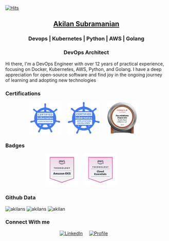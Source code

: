 [![Hits](https://hits.seeyoufarm.com/api/count/incr/badge.svg?url=https%3A%2F%2Fgithub.com%2Fakilans&count_bg=%2379C83D&title_bg=%23555555&icon=&icon_color=%23E7E7E7&title=hits&edge_flat=false)](https://hits.seeyoufarm.com)

## <p align="center"><a href="http://akilans.github.io/">Akilan Subramanian</a></p>

### <p align="center">Devops | Kubernetes | Python | AWS | Golang</p>

### <p align="center">DevOps Architect</p>

Hi there, I'm a DevOps Engineer with over 12 years of practical experience, focusing on Docker, Kubernetes, AWS, Python, and Golang. I have a deep appreciation for open-source software and find joy in the ongoing journey of learning and adopting new technologies

### Certifications

<p align="center">
  <a href="#"><img src="https://raw.githubusercontent.com/akilans/akilans.github.io/master/images/logo_cka.png" alt="Certified Kubernetes Administrator" width="100px" ></a>
  &nbsp; &nbsp;
  <a href="#"><img src="https://raw.githubusercontent.com/akilans/akilans.github.io/master/images/logo_ckad.png" alt="Certified Kubernetes Application Developer" width="100px"></a>
  &nbsp; &nbsp;
   <a href="#"><img src="https://raw.githubusercontent.com/akilans/akilans.github.io/master/images/oci_foundation.png" alt="Oracle Cloud Infrastructure 2023 Certified Foundations Associate" width="100px"></a>
  &nbsp; &nbsp;
</p>


### Badges

<p align="center">
  <a href="#"><img src="https://raw.githubusercontent.com/akilans/akilans.github.io/master/images/eks.png" alt="AWS Knowledge: Amazon EKS" width="100px" ></a>
  &nbsp; &nbsp;
  <a href="#"><img src="https://raw.githubusercontent.com/akilans/akilans.github.io/master/images/aws-essentials.png" alt="AWS Knowledge: Cloud Essentials" width="100px"></a>
  &nbsp; &nbsp;
  &nbsp; &nbsp;
</p>

### Github Data

<p align="left"><img src="https://github-readme-stats.vercel.app/api/top-langs?username=akilans&show_icons=true&locale=en&layout=compact" alt="akilans" />

<img src="https://github-readme-stats.vercel.app/api?username=akilans&show_icons=true&locale=en" alt="akilans" />

<img src="https://streak-stats.demolab.com/?user=akilans&date_format=j%2Fn%5B%2FY%5D" alt="akilan" />


### Connect With me 

<p align="center">
  <a href="https://www.linkedin.com/in/akilans/"><img src="https://cdn1.iconfinder.com/data/icons/logotypes/32/circle-linkedin-256.png" width="60" height="60" alt="LinkedIn"></a>
  &nbsp; &nbsp;
  <a href="http://akilans.github.io/"><img src="https://github.githubassets.com/images/modules/logos_page/GitHub-Mark.png" width="70" height="70" alt="Profile"></a>
  &nbsp; &nbsp;
</p>
